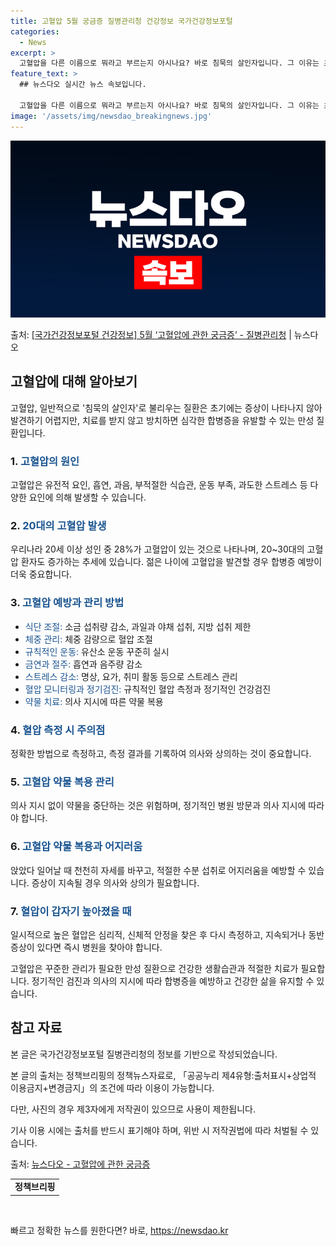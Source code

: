 ```yaml
---
title: 고혈압 5월 궁금증 질병관리청 건강정보 국가건강정보포털
categories:
  - News
excerpt: >
  고혈압을 다른 이름으로 뭐라고 부르는지 아시나요? 바로 침묵의 살인자입니다. 그 이유는 초기에는 증상이 뚜렷…
feature_text: >
  ## 뉴스다오 실시간 뉴스 속보입니다.

  고혈압을 다른 이름으로 뭐라고 부르는지 아시나요? 바로 침묵의 살인자입니다. 그 이유는 초기에는 증상이 뚜렷…
image: '/assets/img/newsdao_breakingnews.jpg'
---
```


![뉴스다오 속보](/assets/img/newsdao_breakingnews.jpg)

<p>출처: <a href="https://newsdao.kr/3749" rel="dofollow">[국가건강정보포털 건강정보] 5월 ‘고혈압에 관한 궁금증’ - 질병관리청</a> | 뉴스다오</p>

<h2 data-ke-size="size26">고혈압에 대해 알아보기</h2>
<p data-ke-size="size16">고혈압, 일반적으로 '침묵의 살인자'로 불리우는 질환은 초기에는 증상이 나타나지 않아 발견하기 어렵지만, 치료를 받지 않고 방치하면 심각한 합병증을 유발할 수 있는 만성 질환입니다.</p>

<h3>1. <span style="color: #1a5490;">고혈압의 원인</span></h3>
<p data-ke-size="size16">고혈압은 유전적 요인, 흡연, 과음, 부적절한 식습관, 운동 부족, 과도한 스트레스 등 다양한 요인에 의해 발생할 수 있습니다.</p>

<h3>2. <span style="color: #1a5490;">20대의 고혈압 발생</span></h3>
<p data-ke-size="size16">우리나라 20세 이상 성인 중 28%가 고혈압이 있는 것으로 나타나며, 20~30대의 고혈압 환자도 증가하는 추세에 있습니다. 젊은 나이에 고혈압을 발견할 경우 합병증 예방이 더욱 중요합니다.</p>

<h3>3. <span style="color: #1a5490;">고혈압 예방과 관리 방법</span></h3>
<ul>
<li><span style="color: #1a5490;">식단 조절:</span> 소금 섭취량 감소, 과일과 야채 섭취, 지방 섭취 제한</li>
<li><span style="color: #1a5490;">체중 관리:</span> 체중 감량으로 혈압 조절</li>
<li><span style="color: #1a5490;">규칙적인 운동:</span> 유산소 운동 꾸준히 실시</li>
<li><span style="color: #1a5490;">금연과 절주:</span> 흡연과 음주량 감소</li>
<li><span style="color: #1a5490;">스트레스 감소:</span> 명상, 요가, 취미 활동 등으로 스트레스 관리</li>
<li><span style="color: #1a5490;">혈압 모니터링과 정기검진:</span> 규칙적인 혈압 측정과 정기적인 건강검진</li>
<li><span style="color: #1a5490;">약물 치료:</span> 의사 지시에 따른 약물 복용</li>
</ul>

<h3>4. <span style="color: #1a5490;">혈압 측정 시 주의점</span></h3>
<p data-ke-size="size16">정확한 방법으로 측정하고, 측정 결과를 기록하여 의사와 상의하는 것이 중요합니다.</p>

<h3>5. <span style="color: #1a5490;">고혈압 약물 복용 관리</span></h3>
<p data-ke-size="size16">의사 지시 없이 약물을 중단하는 것은 위험하며, 정기적인 병원 방문과 의사 지시에 따라야 합니다.</p>

<h3>6. <span style="color: #1a5490;">고혈압 약물 복용과 어지러움</span></h3>
<p data-ke-size="size16">앉았다 일어날 때 천천히 자세를 바꾸고, 적절한 수분 섭취로 어지러움을 예방할 수 있습니다. 증상이 지속될 경우 의사와 상의가 필요합니다.</p>

<h3>7. <span style="color: #1a5490;">혈압이 갑자기 높아졌을 때</span></h3>
<p data-ke-size="size16">일시적으로 높은 혈압은 심리적, 신체적 안정을 찾은 후 다시 측정하고, 지속되거나 동반 증상이 있다면 즉시 병원을 찾아야 합니다.</p>

<p data-ke-size="size16">고혈압은 꾸준한 관리가 필요한 만성 질환으로 건강한 생활습관과 적절한 치료가 필요합니다. 정기적인 검진과 의사의 지시에 따라 합병증을 예방하고 건강한 삶을 유지할 수 있습니다.</p>

<h2 data-ke-size="size26">참고 자료</h2>
<p data-ke-size="size16">본 글은 국가건강정보포털 질병관리청의 정보를 기반으로 작성되었습니다.</p>
<p data-ke-size="size16">본 글의 출처는 정책브리핑의 정책뉴스자료로, 「공공누리 제4유형:출처표시+상업적 이용금지+변경금지」의 조건에 따라 이용이 가능합니다.</p>
<p data-ke-size="size16">다만, 사진의 경우 제3자에게 저작권이 있으므로 사용이 제한됩니다.</p>
<p data-ke-size="size16">기사 이용 시에는 출처를 반드시 표기해야 하며, 위반 시 저작권법에 따라 처벌될 수 있습니다.</p>
<p data-ke-size="size16">출처: <a href="https://newsdao.kr/3749">뉴스다오 - 고혈압에 관한 궁금증</a></p>
<table>
<tbody>
<tr>
<td style="text-align: center; height: 17px;"><b>정책브리핑</b></td>
</tr>
</tbody>
</table>
<p data-ke-size="size16">&nbsp;</p> 

빠르고 정확한 뉴스를 원한다면? 바로, <a href="https://newsdao.kr" rel="dofollow">https://newsdao.kr</a>


